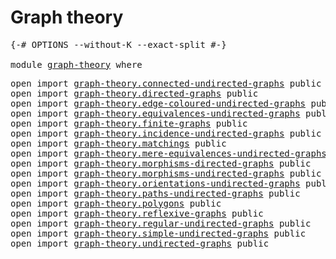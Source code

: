 # Graph theory

<pre class="Agda"><a id="25" class="Symbol">{-#</a> <a id="29" class="Keyword">OPTIONS</a> <a id="37" class="Pragma">--without-K</a> <a id="49" class="Pragma">--exact-split</a> <a id="63" class="Symbol">#-}</a>

<a id="68" class="Keyword">module</a> <a id="75" href="graph-theory.html" class="Module">graph-theory</a> <a id="88" class="Keyword">where</a>
</pre>
<pre class="Agda"><a id="107" class="Keyword">open</a> <a id="112" class="Keyword">import</a> <a id="119" href="graph-theory.connected-undirected-graphs.html" class="Module">graph-theory.connected-undirected-graphs</a> <a id="160" class="Keyword">public</a>
<a id="167" class="Keyword">open</a> <a id="172" class="Keyword">import</a> <a id="179" href="graph-theory.directed-graphs.html" class="Module">graph-theory.directed-graphs</a> <a id="208" class="Keyword">public</a>
<a id="215" class="Keyword">open</a> <a id="220" class="Keyword">import</a> <a id="227" href="graph-theory.edge-coloured-undirected-graphs.html" class="Module">graph-theory.edge-coloured-undirected-graphs</a> <a id="272" class="Keyword">public</a>
<a id="279" class="Keyword">open</a> <a id="284" class="Keyword">import</a> <a id="291" href="graph-theory.equivalences-undirected-graphs.html" class="Module">graph-theory.equivalences-undirected-graphs</a> <a id="335" class="Keyword">public</a>
<a id="342" class="Keyword">open</a> <a id="347" class="Keyword">import</a> <a id="354" href="graph-theory.finite-graphs.html" class="Module">graph-theory.finite-graphs</a> <a id="381" class="Keyword">public</a>
<a id="388" class="Keyword">open</a> <a id="393" class="Keyword">import</a> <a id="400" href="graph-theory.incidence-undirected-graphs.html" class="Module">graph-theory.incidence-undirected-graphs</a> <a id="441" class="Keyword">public</a>
<a id="448" class="Keyword">open</a> <a id="453" class="Keyword">import</a> <a id="460" href="graph-theory.matchings.html" class="Module">graph-theory.matchings</a> <a id="483" class="Keyword">public</a>
<a id="490" class="Keyword">open</a> <a id="495" class="Keyword">import</a> <a id="502" href="graph-theory.mere-equivalences-undirected-graphs.html" class="Module">graph-theory.mere-equivalences-undirected-graphs</a> <a id="551" class="Keyword">public</a>
<a id="558" class="Keyword">open</a> <a id="563" class="Keyword">import</a> <a id="570" href="graph-theory.morphisms-directed-graphs.html" class="Module">graph-theory.morphisms-directed-graphs</a> <a id="609" class="Keyword">public</a>
<a id="616" class="Keyword">open</a> <a id="621" class="Keyword">import</a> <a id="628" href="graph-theory.morphisms-undirected-graphs.html" class="Module">graph-theory.morphisms-undirected-graphs</a> <a id="669" class="Keyword">public</a>
<a id="676" class="Keyword">open</a> <a id="681" class="Keyword">import</a> <a id="688" href="graph-theory.orientations-undirected-graphs.html" class="Module">graph-theory.orientations-undirected-graphs</a> <a id="732" class="Keyword">public</a>
<a id="739" class="Keyword">open</a> <a id="744" class="Keyword">import</a> <a id="751" href="graph-theory.paths-undirected-graphs.html" class="Module">graph-theory.paths-undirected-graphs</a> <a id="788" class="Keyword">public</a>
<a id="795" class="Keyword">open</a> <a id="800" class="Keyword">import</a> <a id="807" href="graph-theory.polygons.html" class="Module">graph-theory.polygons</a> <a id="829" class="Keyword">public</a>
<a id="836" class="Keyword">open</a> <a id="841" class="Keyword">import</a> <a id="848" href="graph-theory.reflexive-graphs.html" class="Module">graph-theory.reflexive-graphs</a> <a id="878" class="Keyword">public</a>
<a id="885" class="Keyword">open</a> <a id="890" class="Keyword">import</a> <a id="897" href="graph-theory.regular-undirected-graphs.html" class="Module">graph-theory.regular-undirected-graphs</a> <a id="936" class="Keyword">public</a>
<a id="943" class="Keyword">open</a> <a id="948" class="Keyword">import</a> <a id="955" href="graph-theory.simple-undirected-graphs.html" class="Module">graph-theory.simple-undirected-graphs</a> <a id="993" class="Keyword">public</a>
<a id="1000" class="Keyword">open</a> <a id="1005" class="Keyword">import</a> <a id="1012" href="graph-theory.undirected-graphs.html" class="Module">graph-theory.undirected-graphs</a> <a id="1043" class="Keyword">public</a>
</pre>